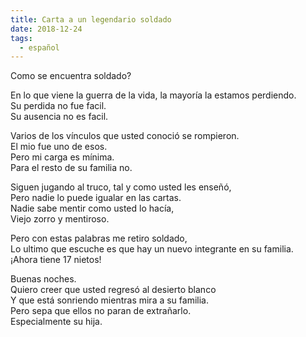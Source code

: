 ```yaml
---
title: Carta a un legendario soldado
date: 2018-12-24
tags:
  - español
---
```

Como se encuentra soldado?

En lo que viene la guerra de la vida, la mayoría la estamos perdiendo.<br>
Su perdida no fue facil.<br>
Su ausencia no es facil.

Varios de los vínculos que usted conoció se rompieron.<br>
El mio fue uno de esos.<br>
Pero mi carga es mínima.<br>
Para el resto de su familia no.

Siguen jugando al truco, tal y como usted les enseñó,<br>
Pero nadie lo puede igualar en las cartas.<br>
Nadie sabe mentir como usted lo hacía,<br>
Viejo zorro y mentiroso.

Pero con estas palabras me retiro soldado,<br>
Lo ultimo que escuche es que hay un nuevo integrante en su familia.<br>
¡Ahora tiene 17 nietos!

Buenas noches.<br>
Quiero creer que usted regresó al desierto blanco<br>
Y que está sonriendo mientras mira a su familia.<br>
Pero sepa que ellos no paran de extrañarlo.<br>
Especialmente su hija.<br>
